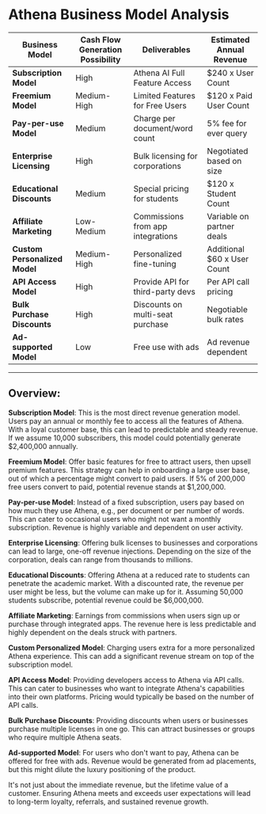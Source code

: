 # Athena Business Model Analysis

| Business Model                | Cash Flow Generation Possibility  | Deliverables                     | Estimated Annual Revenue |
|-------------------------------|----------------------------------|----------------------------------|--------------------------|
| **Subscription Model**        | High                             | Athena AI Full Feature Access    | $240 x User Count        |
| **Freemium Model**            | Medium-High                      | Limited Features for Free Users  | $120 x Paid User Count   |
| **Pay-per-use Model**         | Medium                           | Charge per document/word count   | 5% fee for ever query    |
| **Enterprise Licensing**      | High                             | Bulk licensing for corporations  | Negotiated based on size |
| **Educational Discounts**     | Medium                           | Special pricing for students     | $120 x Student Count     |
| **Affiliate Marketing**       | Low-Medium                       | Commissions from app integrations| Variable on partner deals|
| **Custom Personalized Model** | Medium-High                      | Personalized fine-tuning          | Additional $60 x User Count|
| **API Access Model**          | High                             | Provide API for third-party devs | Per API call pricing     |
| **Bulk Purchase Discounts**   | High                             | Discounts on multi-seat purchase | Negotiable bulk rates    |
| **Ad-supported Model**        | Low                              | Free use with ads                | Ad revenue dependent     |

---

## Overview:

**Subscription Model**: This is the most direct revenue generation model. Users pay an annual or monthly fee to access all the features of Athena. With a loyal customer base, this can lead to predictable and steady revenue. If we assume 10,000 subscribers, this model could potentially generate $2,400,000 annually.

**Freemium Model**: Offer basic features for free to attract users, then upsell premium features. This strategy can help in onboarding a large user base, out of which a percentage might convert to paid users. If 5% of 200,000 free users convert to paid, potential revenue stands at $1,200,000.

**Pay-per-use Model**: Instead of a fixed subscription, users pay based on how much they use Athena, e.g., per document or per number of words. This can cater to occasional users who might not want a monthly subscription. Revenue is highly variable and dependent on user activity.

**Enterprise Licensing**: Offering bulk licenses to businesses and corporations can lead to large, one-off revenue injections. Depending on the size of the corporation, deals can range from thousands to millions.

**Educational Discounts**: Offering Athena at a reduced rate to students can penetrate the academic market. With a discounted rate, the revenue per user might be less, but the volume can make up for it. Assuming 50,000 students subscribe, potential revenue could be $6,000,000.

**Affiliate Marketing**: Earnings from commissions when users sign up or purchase through integrated apps. The revenue here is less predictable and highly dependent on the deals struck with partners.

**Custom Personalized Model**: Charging users extra for a more personalized Athena experience. This can add a significant revenue stream on top of the subscription model.

**API Access Model**: Providing developers access to Athena via API calls. This can cater to businesses who want to integrate Athena's capabilities into their own platforms. Pricing would typically be based on the number of API calls.

**Bulk Purchase Discounts**: Providing discounts when users or businesses purchase multiple licenses in one go. This can attract businesses or groups who require multiple Athena seats.

**Ad-supported Model**: For users who don't want to pay, Athena can be offered for free with ads. Revenue would be generated from ad placements, but this might dilute the luxury positioning of the product.

It's not just about the immediate revenue, but the lifetime value of a customer. Ensuring Athena meets and exceeds user expectations will lead to long-term loyalty, referrals, and sustained revenue growth.